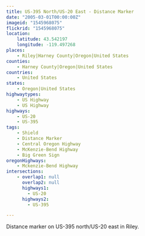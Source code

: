 ```yaml
---
title: US-395 North/US-20 East - Distance Marker
date: "2005-03-01T00:00:00Z"
imageid: "1545968075"
flickrid: "1545968075"
location:
    latitude: 43.542197
    longitude: -119.497268
places:
    - Riley|Harney County|Oregon|United States
counties:
    - Harney County|Oregon|United States
countries:
    - United States
states:
    - Oregon|United States
highwaytypes:
    - US Highway
    - US Highway
highways:
    - US-20
    - US-395
tags:
    - Shield
    - Distance Marker
    - Central Oregon Highway
    - McKenzie-Bend Highway
    - Big Green Sign
oregonHighways:
    - Mckenzie-Bend Highway
intersections:
    - overlap1: null
      overlap2: null
      highways1:
        - US-20
      highways2:
        - US-395

---
```

Distance marker on US-395 north/US-20 east in Riley.